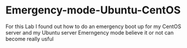 # Emergency-mode-Ubuntu-CentOS
For this Lab I found out how to do an emergency boot up for my CentOS server and my Ubuntu server
Emerngency mode believe it or not can become really usful 
